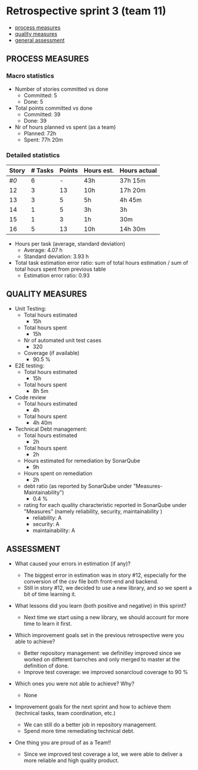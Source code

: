Retrospective sprint 3 (team 11)
=====================================

- [process measures](#process-measures)
- [quality measures](#quality-measures)
- [general assessment](#assessment)

## PROCESS MEASURES 

### Macro statistics

- Number of stories committed vs done 
  - Committed: 5
  - Done: 5
- Total points committed vs done 
  - Committed: 39
  - Done: 39
- Nr of hours planned vs spent (as a team)
  - Planned: 72h
  - Spent: 77h 20m

### Detailed statistics

| Story  | # Tasks | Points | Hours est. | Hours actual |
|--------|---------|--------|------------|--------------|
| _#0_   |    6     |    -   |       43h     |     37h 15m         |
| 12      |     3    |   13     |     10h       |         17h 20m     |
| 13      |    3     |    5    |      5h      |      4h 45m        |
| 14      |    1     |   5     |       3h     |        3h      |
| 15      |    1     |     3   |       1h     |     30m         |
| 16      |    5     |    13    |     10h       |         14h 30m     |
   

- Hours per task (average, standard deviation)
  - Average: 4.07 h
  - Standard deviation: 3.93 h
- Total task estimation error ratio: sum of total hours estimation / sum of total hours spent from previous table
  - Estimation error ratio: 0.93

  
## QUALITY MEASURES 

- Unit Testing:
  - Total hours estimated
    - 15h
  - Total hours spent
    - 15h
  - Nr of automated unit test cases 
    - 320
  - Coverage (if available)
    - 90.5 %
- E2E testing:
  - Total hours estimated
    - 15h
  - Total hours spent
    - 8h 5m
- Code review 
  - Total hours estimated 
    - 4h
  - Total hours spent
    - 4h 40m
- Technical Debt management:
  - Total hours estimated 
    - 2h
  - Total hours spent
    - 2h
  - Hours estimated for remediation by SonarQube
    - 9h
  - Hours spent on remediation 
    - 2h
  - debt ratio (as reported by SonarQube under "Measures-Maintainability")
    - 0.4 %
  - rating for each quality characteristic reported in SonarQube under "Measures" (namely reliability, security, maintainability )
    - reliability: A
    - security: A
    - maintainability: A
  


## ASSESSMENT

- What caused your errors in estimation (if any)?
  - The biggest error in estimation was in story #12, especially for the conversion of the csv file both front-end and backend.
  - Still in story #12, we decided to use a new library, and so we spent a bit of time learning it.

- What lessons did you learn (both positive and negative) in this sprint?
  - Next time we start using a new library, we should account for more time to learn it first.

- Which improvement goals set in the previous retrospective were you able to achieve? 
  - Better repository management: we definitley improved since we worked on different barnches and only merged to master at the definition of done. 
  - Improve test coverage: we improved sonarcloud coverage to 90 %
  
- Which ones you were not able to achieve? Why?
  - None

- Improvement goals for the next sprint and how to achieve them (technical tasks, team coordination, etc.)
  - We can still do a better job in repository management.
  - Spend more time remediating technical debt.

- One thing you are proud of as a Team!!
  - Since we improved test coverage a lot, we were able to deliver a more reliable and high quality product.